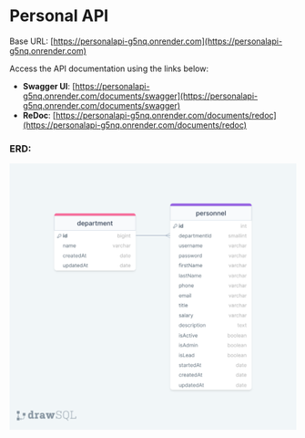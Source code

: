 # Personal API

Base URL: [https://personalapi-g5nq.onrender.com](https://personalapi-g5nq.onrender.com)

Access the API documentation using the links below:

- **Swagger UI**: [https://personalapi-g5nq.onrender.com/documents/swagger](https://personalapi-g5nq.onrender.com/documents/swagger)
- **ReDoc**: [https://personalapi-g5nq.onrender.com/documents/redoc](https://personalapi-g5nq.onrender.com/documents/redoc)

### ERD:

![ERD](./erdPersonnelAPI.png)
